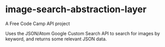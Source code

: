 # image-search-abstraction-layer
A Free Code Camp API project

Uses the JSON/Atom Google Custom Search API to search for images by keyword, and returns some relevant JSON data.